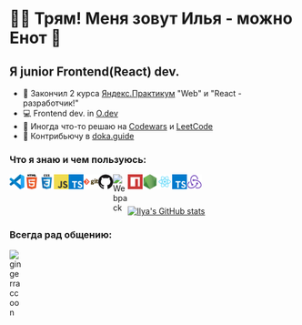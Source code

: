 # 🖐🏻 Трям! Меня зовут Илья - можно Енот 🦝

## Я junior Frontend(React) dev.
- 🔭 Закончил 2 курса [Яндекс.Практикум](https://praktikum.yandex.ru/web) "Web" и "React - разработчик!"
- 💻 Frontend dev. in [O.dev](https://the-o.co/)
- 🎯 Иногда что-то решаю на [Codewars](https://www.codewars.com/users/Ginger__Racoon) и [LeetCode](https://leetcode.com/Ginger-Raccoon/)
- 🐶 Контрибьючу в [doka.guide](https://doka.guide)


### Что я знаю и чем пользуюсь:
[<img align="left" alt="Visual Studio Code" width="26px" src="https://raw.githubusercontent.com/github/explore/80688e429a7d4ef2fca1e82350fe8e3517d3494d/topics/visual-studio-code/visual-studio-code.png" />](https://code.visualstudio.com/)
[<img align="left" alt="HTML5" width="26px" src="https://raw.githubusercontent.com/github/explore/80688e429a7d4ef2fca1e82350fe8e3517d3494d/topics/html/html.png" />](http://htmlbook.ru/html5)
[<img align="left" alt="CSS3" width="26px" src="https://raw.githubusercontent.com/github/explore/80688e429a7d4ef2fca1e82350fe8e3517d3494d/topics/css/css.png" />](https://developer.mozilla.org/en-US/docs/Archive/CSS3)
[<img align="left" alt="JavaScript" width="26px" src="https://raw.githubusercontent.com/github/explore/80688e429a7d4ef2fca1e82350fe8e3517d3494d/topics/javascript/javascript.png" />](https://learn.javascript.ru/)
[<img align="left" alt="TypeScript" width="26px" src="https://raw.githubusercontent.com/github/explore/80688e429a7d4ef2fca1e82350fe8e3517d3494d/topics/typescript/typescript.png" />](https://www.typescriptlang.org/docs/)
[<img align="left" alt="Git" width="26px" src="https://raw.githubusercontent.com/github/explore/80688e429a7d4ef2fca1e82350fe8e3517d3494d/topics/git/git.png" />](https://git-scm.com/)
[<img align="left" alt="GitHub" width="26px" src="https://raw.githubusercontent.com/github/explore/78df643247d429f6cc873026c0622819ad797942/topics/github/github.png" />](https://github.com/)
[<img align="left" alt="Webpack" vertical-align="middle" width="26px" src="https://webpack.js.org/assets/icon-square-big.svg" />](https://webpack.js.org/)
[<img align="left" alt="NPM" vertical-align="middle" width="26px" src="https://raw.githubusercontent.com/github/explore/78df643247d429f6cc873026c0622819ad797942/topics/npm/npm.png" />](https://www.npmjs.com/)
[<img align="left" alt="Node.js" width="26px" src="https://raw.githubusercontent.com/github/explore/80688e429a7d4ef2fca1e82350fe8e3517d3494d/topics/nodejs/nodejs.png" />](https://nodejs.org/)
[<img align="left" alt="React" width="26px" src="https://raw.githubusercontent.com/github/explore/80688e429a7d4ef2fca1e82350fe8e3517d3494d/topics/react/react.png" />](https://ru.reactjs.org/docs/hello-world.html)
[<img align="left" alt="Node.js" width="26px" src="https://raw.githubusercontent.com/github/explore/80688e429a7d4ef2fca1e82350fe8e3517d3494d/topics/typescript/typescript.png" />](https://nodejs.org/)
[<img align="left" alt="Redux" width="26px" src="https://raw.githubusercontent.com/github/explore/80688e429a7d4ef2fca1e82350fe8e3517d3494d/topics/redux/redux.png" />](https://redux.js.org/)

<br />

#

[![Ilya's GitHub stats](https://github-readme-stats.vercel.app/api?username=Ginger-Raccoon&show_icons=true)](https://github.com/Ginger-Raccoon)


### Всегда рад общению:

[<img align="left" alt="gingerraccoon" width="22px" src="https://cdn.jsdelivr.net/npm/simple-icons@v3/icons/telegram.svg" />][telegram]

[telegram]: https://t.me/gingerraccoon

